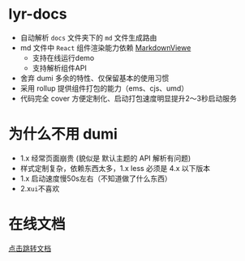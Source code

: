 # lyr-docs

- 自动解析 `docs` 文件夹下的 `md` 文件生成路由
- md 文件中 `React` 组件渲染能力依赖 [MarkdownViewe](https://dev-ops.yunliang.cloud/website/lyr-extra#/components/markdown-viewer)
  - 支持在线运行demo
  - 支持解析组件API
- 舍弃 dumi 多余的特性、仅保留基本的使用习惯
- 采用 rollup 提供组件打包的能力（ems、cjs、umd）
- 代码完全 cover 方便定制化、启动打包速度明显提升2～3秒启动服务

# 为什么不用 dumi

- 1.x 经常页面崩贵 (貌似是 默认主题的 API 解析有问题)
- 样式定制复杂，依赖东西太多，1.x less 必须是 4.x 以下版本
- 1.x 启动速度慢50s左右（不知道做了什么东西）
- 2.x`ui`不喜欢

# 在线文档

[点击跳转文档](http://dev-ops.yunliang.cloud/website/lyr-docs)
